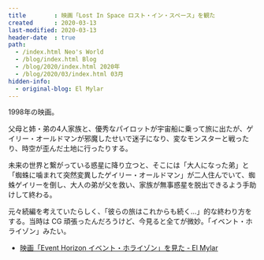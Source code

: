 ```yaml
---
title        : 映画「Lost In Space ロスト・イン・スペース」を観た
created      : 2020-03-13
last-modified: 2020-03-13
header-date  : true
path:
  - /index.html Neo's World
  - /blog/index.html Blog
  - /blog/2020/index.html 2020年
  - /blog/2020/03/index.html 03月
hidden-info:
  - original-blog: El Mylar
---
```


1998年の映画。

父母と姉・弟の4人家族と、優秀なパイロットが宇宙船に乗って旅に出たが、ゲイリー・オールドマンが邪魔したせいで迷子になり、変なモンスターと戦ったり、時空が歪んだ土地に行ったりする。

未来の世界と繋がっている惑星に降り立つと、そこには「大人になった弟」と「蜘蛛に噛まれて突然変異したゲイリー・オールドマン」が二人住んでいて、蜘蛛ゲイリーを倒し、大人の弟が父を救い、家族が無事惑星を脱出できるよう手助けして終わる。

元々続編を考えていたらしく、「彼らの旅はこれからも続く…」的な終わり方をする。当時は CG 頑張ったんだろうけど、今見ると全てが微妙。「イベント・ホライゾン」みたい。

- [映画「Event Horizon イベント・ホライゾン」を見た - El Mylar](https://neos21.hateblo.jp/entry/2019/11/12/133339)
